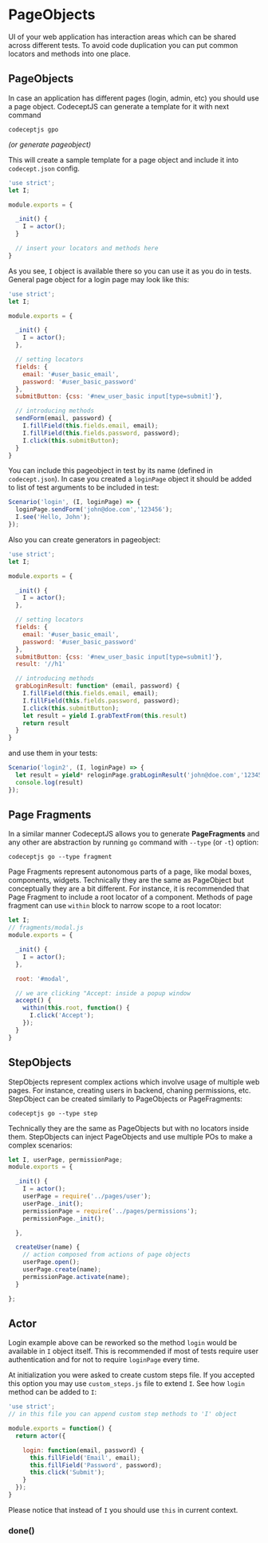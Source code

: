 # PageObjects

UI of your web application has interaction areas which can be shared across different tests.
To avoid code duplication you can put common locators and methods into one place.

## PageObjects

In case an application has different pages (login, admin, etc) you should use a page object.
CodeceptJS can generate a template for it with next command

```
codeceptjs gpo
```
*(or generate pageobject)*

This will create a sample template for a page object and include it into `codecept.json` config.

```js
'use strict';
let I;

module.exports = {

  _init() {
    I = actor();
  }

  // insert your locators and methods here
}
```

As you see, `I` object is available there so you can use it as you do in tests.
General page object for a login page may look like this:

```js
'use strict';
let I;

module.exports = {

  _init() {
    I = actor();
  },

  // setting locators
  fields: {
    email: '#user_basic_email',
    password: '#user_basic_password'
  },
  submitButton: {css: '#new_user_basic input[type=submit]'},

  // introducing methods
  sendForm(email, password) {
    I.fillField(this.fields.email, email);
    I.fillField(this.fields.password, password);
    I.click(this.submitButton);
  }
}
```

You can include this pageobject in test by its name (defined in `codecept.json`). In case you created a `loginPage` object
it should be added to list of test arguments to be included in test:

```js
Scenario('login', (I, loginPage) => {
  loginPage.sendForm('john@doe.com','123456');
  I.see('Hello, John');
});
```

Also you can create generators in pageobject:
```js
'use strict';
let I;

module.exports = {

  _init() {
    I = actor();
  },

  // setting locators
  fields: {
    email: '#user_basic_email',
    password: '#user_basic_password'
  },
  submitButton: {css: '#new_user_basic input[type=submit]'},
  result: '//h1'

  // introducing methods
  grabLoginResult: function* (email, password) {
    I.fillField(this.fields.email, email);
    I.fillField(this.fields.password, password);
    I.click(this.submitButton);
    let result = yield I.grabTextFrom(this.result)
    return result
  }
}
```

and use them in your tests:
```js
Scenario('login2', (I, loginPage) => {
  let result = yield* reloginPage.grabLoginResult('john@doe.com','123456');
  console.log(result)
});
```

## Page Fragments

In a similar manner CodeceptJS allows you to generate **PageFragments** and any other are abstraction
by running `go` command with `--type` (or `-t`) option:

```
codeceptjs go --type fragment
```

Page Fragments represent autonomous parts of a page, like modal boxes, components, widgets.
Technically they are the same as PageObject but conceptually they are a bit different.
For instance, it is recommended that Page Fragment to include a root locator of a component.
Methods of page fragment can use `within` block to narrow scope to a root locator:

```js
let I;
// fragments/modal.js
module.exports = {

  _init() {
    I = actor();
  },

  root: '#modal',

  // we are clicking "Accept: inside a popup window
  accept() {
    within(this.root, function() {
      I.click('Accept');
    });
  }
}
```

## StepObjects

StepObjects represent complex actions which involve usage of multiple web pages. For instance, creating users in backend, chaning permissions, etc.
StepObject can be created similarly to PageObjects or PageFragments:

```
codeceptjs go --type step
```

Technically they are the same as PageObjects but with no locators inside them. StepObjects can inject PageObjects and use multiple POs to make a complex scenarios:

```js
let I, userPage, permissionPage;
module.exports = {

  _init() {
    I = actor();
    userPage = require('../pages/user');
    userPage._init();
    permissionPage = require('../pages/permissions');
    permissionPage._init();

  },

  createUser(name) {
    // action composed from actions of page objects
    userPage.open();
    userPage.create(name);
    permissionPage.activate(name);
  }

};
```

## Actor

Login example above can be reworked so the method `login` would be available in `I` object itself.
This is recommended if most of tests require user authentication and for not to require `loginPage` every time.

At initialization you were asked to create custom steps file. If you accepted this option you may use `custom_steps.js` file to extend `I`.
See how `login` method can be added to `I`:

```js
'use strict';
// in this file you can append custom step methods to 'I' object

module.exports = function() {
  return actor({

    login: function(email, password) {
      this.fillField('Email', email);
      this.fillField('Password', password);
      this.click('Submit');
    }
  });
}
```
Please notice that instead of `I` you should use `this` in current context.

### done()
